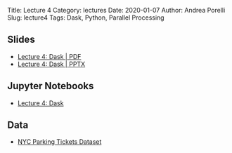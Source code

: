Title: Lecture 4
Category: lectures
Date: 2020-01-07
Author: Andrea Porelli
Slug: lecture4
Tags: Dask, Python, Parallel Processing

## Slides

- [Lecture 4: Dask | PDF]({attach}presentation/lecture4.pdf) 
- [Lecture 4: Dask | PPTX]({attach}presentation/lecture4.pptx)

## Jupyter Notebooks

- [Lecture 4: Dask]({filename}notebook/lecture4.ipynb) 

## Data

- [NYC Parking Tickets Dataset](https://www.kaggle.com/new-york-city/nyc-parking-tickets)